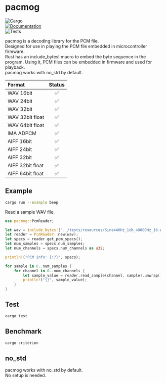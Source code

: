 # pacmog

[![Cargo](https://img.shields.io/crates/v/pacmog.svg)](https://crates.io/crates/pacmog)  
[![Documentation](https://docs.rs/pacmog/badge.svg)](https://docs.rs/pacmog)  
![Tests](https://github.com/AkiyukiOkayasu/pacmog/actions/workflows/ci.yml/badge.svg)  

pacmog is a decoding library for the PCM file.  
Designed for use in playing the PCM file embedded in microcontroller firmware.  
Rust has an include_bytes! macro to embed the byte sequence in the program. Using it, PCM files can be embedded in firmware and used for playback.  
pacmog works with no_std by default.  

| Format          | Status |
| :---            | :---: |
| WAV 16bit       | ✅ |
| WAV 24bit       | ✅ |
| WAV 32bit       | ✅ |
| WAV 32bit float | ✅ |
| WAV 64bit float | ✅ |
| IMA ADPCM | ✅ |
| AIFF 16bit | ✅ |
| AIFF 24bit | ✅ |
| AIFF 32bit | ✅ |
| AIFF 32bit float | ✅ |
| AIFF 64bit float | ✅ |

## Example

```bash
cargo run --example beep
```

Read a sample WAV file.

```Rust
use pacmog::PcmReader;

let wav = include_bytes!("../tests/resources/Sine440Hz_1ch_48000Hz_16.wav");                        
let reader = PcmReader::new(wav);
let specs = reader.get_pcm_specs();
let num_samples = specs.num_samples;
let num_channels = specs.num_channels as u32;

println!("PCM info: {:?}", specs);

for sample in 0..num_samples {
    for channel in 0..num_channels {
        let sample_value = reader.read_sample(channel, sample).unwrap();
        println!("{}", sample_value);
    }
}
```

## Test

```bash
cargo test
```

## Benchmark

```bash
cargo criterion
```

## no_std

pacmog works with no_std by default.  
No setup is needed.  
